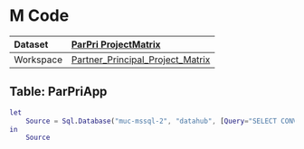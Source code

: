 



# M Code

|Dataset|[ParPri ProjectMatrix](./../ParPri-ProjectMatrix.md)|
| :--- | :--- |
|Workspace|[Partner_Principal_Project_Matrix](../../Workspaces/Partner_Principal_Project_Matrix.md)|

## Table: ParPriApp


```m
let
    Source = Sql.Database("muc-mssql-2", "datahub", [Query="SELECT CONVERT(varchar,[year]) as Year#(lf)      ,[max_month]#(lf)      ,[project_number]#(lf)      ,[project_client]#(lf)      ,[project_name]#(lf)      ,[order_income]#(lf)      ,[acquisition_performance]#(lf)      ,[acquisition_performance_adj]#(lf)      ,[Type]#(lf)  FROM [datahub].[ppa].[v_pri_par_appoint_acp_and_oi_per_year]", CreateNavigationProperties=false])
in
    Source
```


